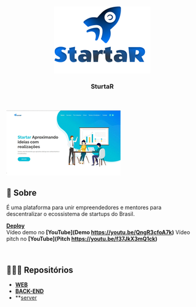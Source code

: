 <h3 align="center">
   <img alt="leia comigo" title="#logo" src="https://github.com/karlacorrea/landipagestartar/blob/main/images/Group%20699.png">
   <br><br>
   <b>SturtaR</b>  
   <br><br>
</h3>

<br>

<img alt="Mockup" src="https://github.com/karlacorrea/landipagestartar/blob/main/images/apw.gif">

<br>

## 🧐 Sobre

É uma plataforma para unir empreendedores e mentores para descentralizar  o ecossistema de startups do Brasil.

**[Deploy](https://leiacomigo.vercel.app/)**
<br>
Vídeo demo no **[YouTube](Demo https://youtu.be/QngR3cfoA7k)**
Vídeo pitch no **[YouTube](Pitch https://youtu.be/f37JkX3mQ1ck)**

<br>

## 👩🏻‍💻 Repositórios

- **[WEB](https://github.com/karlacorrea/landipagestartar)**
- **[BACK-END](https://github.com/DiegoJunges/startarWebClient)**
- **[server](https://github.com/DiegoJunges/StartarServer)
